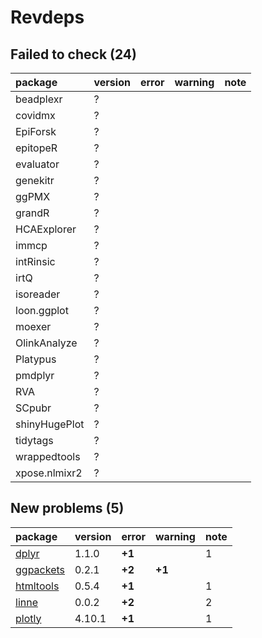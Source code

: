 # Revdeps

## Failed to check (24)

|package       |version |error |warning |note |
|:-------------|:-------|:-----|:-------|:----|
|beadplexr     |?       |      |        |     |
|covidmx       |?       |      |        |     |
|EpiForsk      |?       |      |        |     |
|epitopeR      |?       |      |        |     |
|evaluator     |?       |      |        |     |
|genekitr      |?       |      |        |     |
|ggPMX         |?       |      |        |     |
|grandR        |?       |      |        |     |
|HCAExplorer   |?       |      |        |     |
|immcp         |?       |      |        |     |
|intRinsic     |?       |      |        |     |
|irtQ          |?       |      |        |     |
|isoreader     |?       |      |        |     |
|loon.ggplot   |?       |      |        |     |
|moexer        |?       |      |        |     |
|OlinkAnalyze  |?       |      |        |     |
|Platypus      |?       |      |        |     |
|pmdplyr       |?       |      |        |     |
|RVA           |?       |      |        |     |
|SCpubr        |?       |      |        |     |
|shinyHugePlot |?       |      |        |     |
|tidytags      |?       |      |        |     |
|wrappedtools  |?       |      |        |     |
|xpose.nlmixr2 |?       |      |        |     |

## New problems (5)

|package   |version |error  |warning |note |
|:---------|:-------|:------|:-------|:----|
|[dplyr](problems.md#dplyr)|1.1.0   |__+1__ |        |1    |
|[ggpackets](problems.md#ggpackets)|0.2.1   |__+2__ |__+1__  |     |
|[htmltools](problems.md#htmltools)|0.5.4   |__+1__ |        |1    |
|[linne](problems.md#linne)|0.0.2   |__+2__ |        |2    |
|[plotly](problems.md#plotly)|4.10.1  |__+1__ |        |1    |

